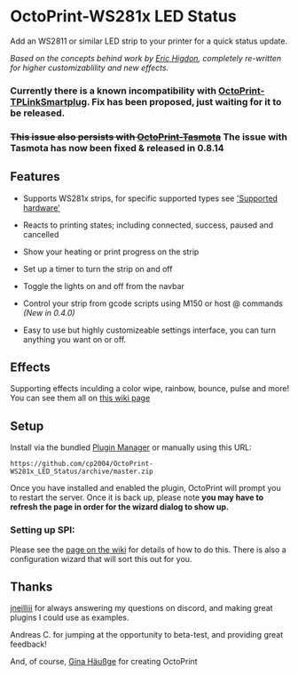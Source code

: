 # OctoPrint-WS281x LED Status

Add an WS2811 or similar LED strip to your printer for a quick status update.

_Based on the concepts behind work by [Eric Higdon](https://github.com/EricHigdon/OctoPrint-RGB_status), completely re-written for higher customizablility and new effects._

### Currently there is a known incompatibility with [OctoPrint-TPLinkSmartplug](https://github.com/jneilliii/OctoPrint-TPLinkSmartplug). Fix has been proposed, just waiting for it to be released.

### ~~This issue also persists with [OctoPrint-Tasmota](https://github.com/jneilliii/OctoPrint-Tasmota)~~ The issue with Tasmota has now been fixed & released in 0.8.14

## Features
* Supports WS281x strips, for specific supported types see ['Supported hardware'](https://github.com/cp2004/OctoPrint-WS281x_LED_Status/wiki/Supported-hardware)

* Reacts to printing states; including connected, success, paused and cancelled

* Show your heating or print progress on the strip

* Set up a timer to turn the strip on and off

* Toggle the lights on and off from the navbar

* Control your strip from gcode scripts using M150 or host @ commands *(New in 0.4.0)*

* Easy to use but highly customizeable settings interface, you can turn anything you want on or off.

## Effects
Supporting effects inculding a color wipe, rainbow, bounce, pulse and more! You can see them all on [this wiki page](https://github.com/cp2004/OctoPrint-WS281x_LED_Status/wiki/Configuration-options#effects)

## Setup

Install via the bundled [Plugin Manager](https://docs.octoprint.org/en/master/bundledplugins/pluginmanager.html)
or manually using this URL:

    https://github.com/cp2004/OctoPrint-WS281x_LED_Status/archive/master.zip
    
Once you have installed and enabled the plugin, OctoPrint will prompt you to restart the server. Once it is back up, please note **you may have to refresh the page in order for the wizard dialog to show up.**

### Setting up SPI:

Please see the [page on the wiki](https://github.com/cp2004/OctoPrint-WS281x_LED_Status/wiki/SPI-Setup-Running-without-root) for details of how to do this. There is also a configuration wizard that will sort this out for you.

## Thanks
[jneilliii](https://github.com/jneilliii) for always answering my questions on discord, and making great plugins I could use as examples.

Andreas C. for jumping at the opportunity to beta-test, and providing great feedback!

And, of course, [Gina Häußge](https://github.com/foosel) for creating OctoPrint
